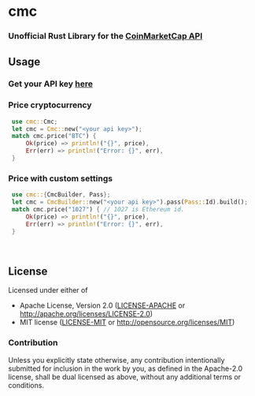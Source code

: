 # cmc

### Unofficial Rust Library for the [CoinMarketCap API](https://coinmarketcap.com/api/)





## Usage



### Get your API key [here](https://coinmarketcap.com/api/)




### Price cryptocurrency
```rust
 use cmc::Cmc;
 let cmc = Cmc::new("<your api key>");
 match cmc.price("BTC") {
     Ok(price) => println!("{}", price),
     Err(err) => println!("Error: {}", err),
 }
```
 ### Price with custom settings
```rust
 use cmc::{CmcBuilder, Pass};
 let cmc = CmcBuilder::new("<your api key>").pass(Pass::Id).build();
 match cmc.price("1027") { // 1027 is Ethereum id.
     Ok(price) => println!("{}", price),
     Err(err) => println!("Error: {}", err),
 }
```

​	

## License



Licensed under either of

- Apache License, Version 2.0 ([LICENSE-APACHE](LICENSE-APACHE) or http://apache.org/licenses/LICENSE-2.0)
- MIT license ([LICENSE-MIT](LICENSE-MIT) or http://opensource.org/licenses/MIT)

### Contribution

Unless you explicitly state otherwise, any contribution intentionally submitted
for inclusion in the work by you, as defined in the Apache-2.0 license, shall
be dual licensed as above, without any additional terms or conditions.
